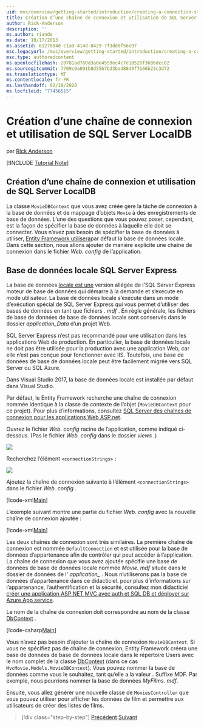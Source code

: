 ```yaml
---
uid: mvc/overview/getting-started/introduction/creating-a-connection-string
title: Création d’une chaîne de connexion et utilisation de SQL Server base de données locale | Microsoft Docs
author: Rick-Anderson
description: ''
ms.author: riande
ms.date: 10/17/2013
ms.assetid: 6127804d-c1a9-414d-8429-7f3dd0f56e97
msc.legacyurl: /mvc/overview/getting-started/introduction/creating-a-connection-string
msc.type: authoredcontent
ms.openlocfilehash: 20781ad760d3a0e4559ec4c7e18528f3686dcc02
ms.sourcegitcommit: 7709c0a091b8d55b7b33bad8849f7b66b23c3d72
ms.translationtype: MT
ms.contentlocale: fr-FR
ms.lasthandoff: 02/19/2020
ms.locfileid: "77456515"
---
```

# <a name="creating-a-connection-string-and-working-with-sql-server-localdb"></a>Création d’une chaîne de connexion et utilisation de SQL Server LocalDB

par [Rick Anderson](https://twitter.com/RickAndMSFT)

[!INCLUDE [Tutorial Note](index.md)]

## <a name="creating-a-connection-string-and-working-with-sql-server-localdb"></a>Création d’une chaîne de connexion et utilisation de SQL Server LocalDB

La classe `MovieDBContext` que vous avez créée gère la tâche de connexion à la base de données et de mappage d’objets `Movie` à des enregistrements de base de données. L’une des questions que vous pouvez poser, cependant, est la façon de spécifier la base de données à laquelle elle doit se connecter. Vous n’avez pas besoin de spécifier la base de données à utiliser, [Entity Framework utilisera](https://docs.microsoft.com/sql/database-engine/configure-windows/sql-server-2016-express-localdb)par défaut la base de données locale. Dans cette section, nous allons ajouter de manière explicite une chaîne de connexion dans le fichier *Web. config* de l’application.

## <a name="sql-server-express-localdb"></a>Base de données locale SQL Server Express

La base de données [locale est une](https://docs.microsoft.com/sql/database-engine/configure-windows/sql-server-2016-express-localdb) version allégée de l’SQL Server Express moteur de base de données qui démarre à la demande et s’exécute en mode utilisateur. La base de données locale s’exécute dans un mode d’exécution spécial de SQL Server Express qui vous permet d’utiliser des bases de données en tant que fichiers *. mdf* . En règle générale, les fichiers de base de données de base de données locale sont conservés dans le dossier *application\_Data* d’un projet Web.

SQL Server Express n’est pas recommandé pour une utilisation dans les applications Web de production. En particulier, la base de données locale ne doit pas être utilisée pour la production avec une application Web, car elle n’est pas conçue pour fonctionner avec IIS. Toutefois, une base de données de base de données locale peut être facilement migrée vers SQL Server ou SQL Azure.

Dans Visual Studio 2017, la base de données locale est installée par défaut dans Visual Studio.

Par défaut, le Entity Framework recherche une chaîne de connexion nommée identique à la classe de contexte de l’objet (`MovieDBContext` pour ce projet). Pour plus d’informations, consultez [SQL Server des chaînes de connexion pour les applications Web ASP.net](https://msdn.microsoft.com/library/jj653752.aspx).

Ouvrez le fichier *Web. config* racine de l’application, comme indiqué ci-dessous. (Pas le fichier *Web. config* dans le dossier *views* .)

![](creating-a-connection-string/_static/image1.png)

Recherchez l’élément `<connectionStrings>` :

![](creating-a-connection-string/_static/image2.png)

Ajoutez la chaîne de connexion suivante à l’élément `<connectionStrings>` dans le fichier *Web. config* .

[!code-xml[Main](creating-a-connection-string/samples/sample1.xml)]

L’exemple suivant montre une partie du fichier *Web. config* avec la nouvelle chaîne de connexion ajoutée :

[!code-xml[Main](creating-a-connection-string/samples/sample2.xml)]

Les deux chaînes de connexion sont très similaires. La première chaîne de connexion est nommée `DefaultConnection` et est utilisée pour la base de données d’appartenance afin de contrôler qui peut accéder à l’application. La chaîne de connexion que vous avez ajoutée spécifie une base de données de base de données locale nommée *Movie. mdf* située dans le dossier de données de l' *application\_* . Nous n’utiliserons pas la base de données d’appartenance dans ce didacticiel. pour plus d’informations sur l’appartenance, l’authentification et la sécurité, consultez mon didacticiel [créer une application ASP.NET MVC avec auth et SQL DB et déployer sur Azure App service](https://docs.microsoft.com/aspnet/core/security/authorization/secure-data).

Le nom de la chaîne de connexion doit correspondre au nom de la classe [DbContext](https://msdn.microsoft.com/library/system.data.entity.dbcontext(v=vs.103).aspx) .

[!code-csharp[Main](creating-a-connection-string/samples/sample3.cs?highlight=15)]

Vous n’avez pas besoin d’ajouter la chaîne de connexion `MovieDBContext`. Si vous ne spécifiez pas de chaîne de connexion, Entity Framework créera une base de données de base de données locale dans le répertoire Users avec le nom complet de la classe [DbContext](https://msdn.microsoft.com/library/system.data.entity.dbcontext(v=vs.103).aspx) (dans ce cas `MvcMovie.Models.MovieDBContext`). Vous pouvez nommer la base de données comme vous le souhaitez, tant qu’elle a la valeur *.* Suffixe MDF. Par exemple, nous pourrions nommer la base de données *MyFilms. mdf*.

Ensuite, vous allez générer une nouvelle classe de `MoviesController` que vous pouvez utiliser pour afficher les données de film et permettre aux utilisateurs de créer des listes de films.

> [!div class="step-by-step"]
> [Précédent](adding-a-model.md)
> [Suivant](accessing-your-models-data-from-a-controller.md)
